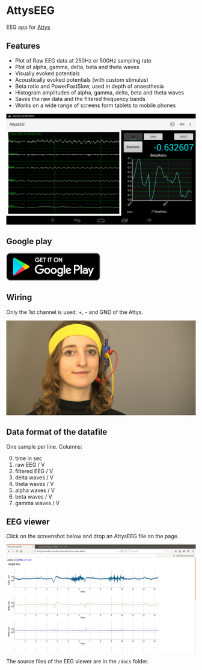 # AttysEEG

EEG app for [Attys](http://www.attys.tech)

## Features

* Plot of Raw EEG data at 250Hz or 500Hz sampling rate
* Plot of alpha, gamma, delta, beta and theta waves
* Visually evoked potentials
* Acoustically evoked potentials (with custom stimulus)
* Beta ratio and PowerFastSlow, used in depth of anaesthesia
* Histogram amplitudes of alpha, gamma, delta, beta and theta waves
* Saves the raw data and the filtered frequency bands
* Works on a wide range of screens form tablets to mobile phones

![alt tag](screenshots/beta_ratio_during_alpha_waves.png)

## Google play

[![alt tag](google_play_en_badge_web_generic.png)](https://play.google.com/store/apps/details?id=tech.glasgowneuro.attyseeg)

## Wiring

Only the 1st channel is used: +, - and GND of the Attys.

![alt tag](wiring.jpg)

## Data format of the datafile

One sample per line. Columns:

  0. time in sec
  1. raw EEG / V
  2. filtered EEG / V
  3. delta waves / V
  4. theta waves / V
  5. alpha waves / V
  6. beta waves / V
  7. gamma waves / V

## EEG viewer

Click on the screenshot below and drop an AttysEEG file on the page.

[![alt tag](viewer.png)](https://glasgowneuro.github.io/AttysEEG/)

The source files of the EEG viewer are in the `/docs` folder.
